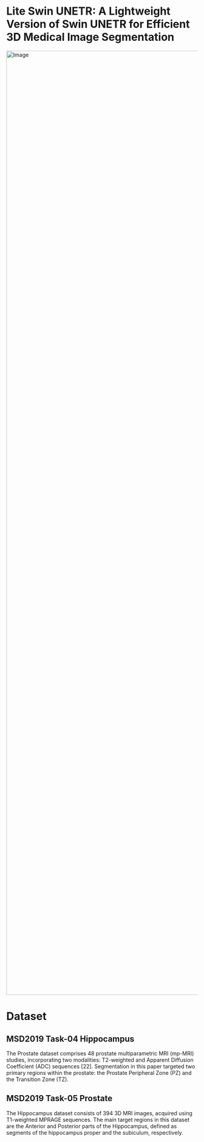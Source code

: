 # Lite Swin UNETR: A Lightweight Version of Swin UNETR for Efficient 3D Medical Image Segmentation
<img width="3901" height="2479" alt="Image" src="https://github.com/user-attachments/assets/3bb67a6d-291e-4e60-8276-482483ef3416" />

# Dataset
## MSD2019 Task-04 Hippocampus

The Prostate dataset comprises 48 prostate multiparametric MRI (mp-MRI) studies, incorporating two modalities: T2-weighted and Apparent Diffusion Coefficient (ADC) sequences [22]. Segmentation in this paper targeted two primary regions within the prostate: the Prostate Peripheral Zone (PZ) and the Transition Zone (TZ).

## MSD2019 Task-05 Prostate

The Hippocampus dataset consists of 394 3D MRI images, acquired using T1-weighted MPRAGE sequences. The main target regions in this dataset are the Anterior and Posterior parts of the Hippocampus, defined as segments of the hippocampus proper and the subiculum, respectively.
